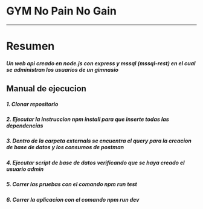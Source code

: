 # GYM No Pain No Gain
***

# Resumen

##### Un web api creado en node.js con express y mssql (mssql-rest) en el cual se administran los usuarios de un gimnasio

## Manual de ejecucion

##### 1. Clonar repositorio
##### 2. Ejecutar la instruccion *npm install* para que inserte todas las dependencias
##### 3. Dentro de la carpeta externals se encuentra el query para la creacion de base de datos y los consumos de postman
##### 4. Ejecutar script de base de datos verificando que se haya creado el usuario admin
##### 5. Correr las pruebas con el comando *npm run test*
##### 6. Correr la aplicacion con el comando *npm run dev*